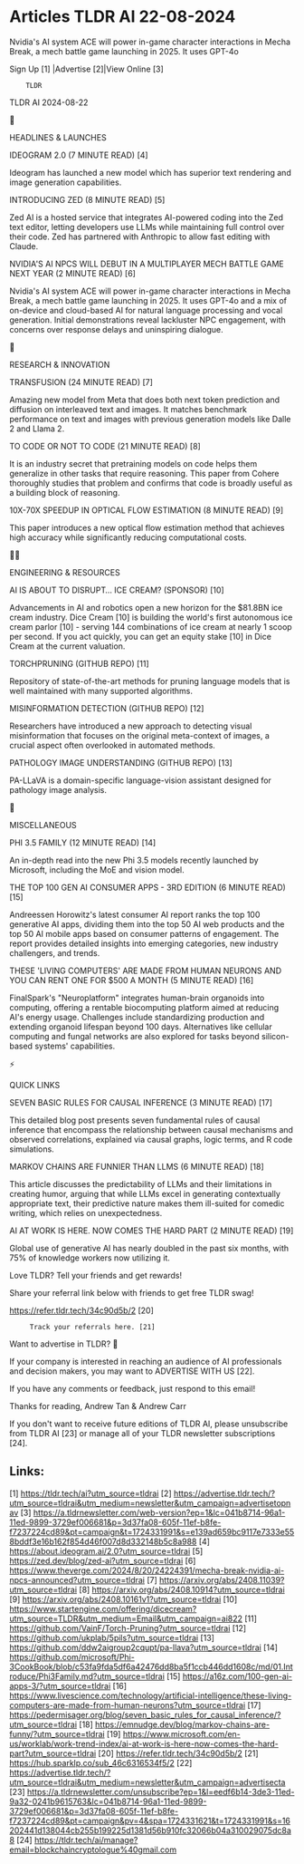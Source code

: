 # Articles TLDR AI 22-08-2024

Nvidia's AI system ACE will power in-game character interactions in
Mecha Break, a mech battle game launching in 2025. It uses GPT-4o  

 Sign Up [1] |Advertise [2]|View Online [3] 

		TLDR 

TLDR AI 2024-08-22

🚀 

HEADLINES & LAUNCHES

 IDEOGRAM 2.0 (7 MINUTE READ) [4] 

 Ideogram has launched a new model which has superior text rendering
and image generation capabilities. 

 INTRODUCING ZED (8 MINUTE READ) [5] 

 Zed AI is a hosted service that integrates AI-powered coding into the
Zed text editor, letting developers use LLMs while maintaining full
control over their code. Zed has partnered with Anthropic to allow
fast editing with Claude. 

 NVIDIA'S AI NPCS WILL DEBUT IN A MULTIPLAYER MECH BATTLE GAME NEXT
YEAR (2 MINUTE READ) [6] 

 Nvidia's AI system ACE will power in-game character interactions in
Mecha Break, a mech battle game launching in 2025. It uses GPT-4o and
a mix of on-device and cloud-based AI for natural language processing
and vocal generation. Initial demonstrations reveal lackluster NPC
engagement, with concerns over response delays and uninspiring
dialogue. 

🧠 

RESEARCH & INNOVATION

 TRANSFUSION (24 MINUTE READ) [7] 

 Amazing new model from Meta that does both next token prediction and
diffusion on interleaved text and images. It matches benchmark
performance on text and images with previous generation models like
Dalle 2 and Llama 2. 

 TO CODE OR NOT TO CODE (21 MINUTE READ) [8] 

 It is an industry secret that pretraining models on code helps them
generalize in other tasks that require reasoning. This paper from
Cohere thoroughly studies that problem and confirms that code is
broadly useful as a building block of reasoning. 

 10X-70X SPEEDUP IN OPTICAL FLOW ESTIMATION (8 MINUTE READ) [9] 

 This paper introduces a new optical flow estimation method that
achieves high accuracy while significantly reducing computational
costs. 

🧑‍💻 

ENGINEERING & RESOURCES

 AI IS ABOUT TO DISRUPT… ICE CREAM? (SPONSOR) [10] 

 Advancements in AI and robotics open a new horizon for the $81.8BN
ice cream industry. Dice Cream [10] is building the world's first
autonomous ice cream parlor [10] - serving 144 combinations of ice
cream at nearly 1 scoop per second. If you act quickly, you can get an
equity stake [10] in Dice Cream at the current valuation. 

 TORCHPRUNING (GITHUB REPO) [11] 

 Repository of state-of-the-art methods for pruning language models
that is well maintained with many supported algorithms. 

 MISINFORMATION DETECTION (GITHUB REPO) [12] 

 Researchers have introduced a new approach to detecting visual
misinformation that focuses on the original meta-context of images, a
crucial aspect often overlooked in automated methods. 

 PATHOLOGY IMAGE UNDERSTANDING (GITHUB REPO) [13] 

 PA-LLaVA is a domain-specific language-vision assistant designed for
pathology image analysis. 

🎁 

MISCELLANEOUS

 PHI 3.5 FAMILY (12 MINUTE READ) [14] 

 An in-depth read into the new Phi 3.5 models recently launched by
Microsoft, including the MoE and vision model. 

 THE TOP 100 GEN AI CONSUMER APPS - 3RD EDITION (6 MINUTE READ) [15] 

 Andreessen Horowitz's latest consumer AI report ranks the top 100
generative AI apps, dividing them into the top 50 AI web products and
the top 50 AI mobile apps based on consumer patterns of engagement.
The report provides detailed insights into emerging categories, new
industry challengers, and trends. 

 THESE 'LIVING COMPUTERS' ARE MADE FROM HUMAN NEURONS AND YOU CAN RENT
ONE FOR $500 A MONTH (5 MINUTE READ) [16] 

 FinalSpark's "Neuroplatform" integrates human-brain organoids into
computing, offering a rentable biocomputing platform aimed at reducing
AI's energy usage. Challenges include standardizing production and
extending organoid lifespan beyond 100 days. Alternatives like
cellular computing and fungal networks are also explored for tasks
beyond silicon-based systems' capabilities. 

⚡ 

QUICK LINKS

 SEVEN BASIC RULES FOR CAUSAL INFERENCE (3 MINUTE READ) [17] 

 This detailed blog post presents seven fundamental rules of causal
inference that encompass the relationship between causal mechanisms
and observed correlations, explained via causal graphs, logic terms,
and R code simulations. 

 MARKOV CHAINS ARE FUNNIER THAN LLMS (6 MINUTE READ) [18] 

 This article discusses the predictability of LLMs and their
limitations in creating humor, arguing that while LLMs excel in
generating contextually appropriate text, their predictive nature
makes them ill-suited for comedic writing, which relies on
unexpectedness. 

 AI AT WORK IS HERE. NOW COMES THE HARD PART (2 MINUTE READ) [19] 

 Global use of generative AI has nearly doubled in the past six
months, with 75% of knowledge workers now utilizing it. 

Love TLDR? Tell your friends and get rewards!

 Share your referral link below with friends to get free TLDR swag! 

 https://refer.tldr.tech/34c90d5b/2 [20] 

		 Track your referrals here. [21] 

Want to advertise in TLDR? 📰

 If your company is interested in reaching an audience of AI
professionals and decision makers, you may want to ADVERTISE WITH US
[22]. 

 If you have any comments or feedback, just respond to this email! 

Thanks for reading, 
Andrew Tan & Andrew Carr 

If you don't want to receive future editions of TLDR AI, please
unsubscribe from TLDR AI [23] or manage all of your TLDR newsletter
subscriptions [24]. 

 

Links:
------
[1] https://tldr.tech/ai?utm_source=tldrai
[2] https://advertise.tldr.tech/?utm_source=tldrai&utm_medium=newsletter&utm_campaign=advertisetopnav
[3] https://a.tldrnewsletter.com/web-version?ep=1&lc=041b8714-96a1-11ed-9899-3729ef006681&p=3d37fa08-605f-11ef-b8fe-f7237224cd89&pt=campaign&t=1724331991&s=e139ad659bc9117e7333e558bddf3e16b162f854d46f007d8d332148b5c8a988
[4] https://about.ideogram.ai/2.0?utm_source=tldrai
[5] https://zed.dev/blog/zed-ai?utm_source=tldrai
[6] https://www.theverge.com/2024/8/20/24224391/mecha-break-nvidia-ai-npcs-announced?utm_source=tldrai
[7] https://arxiv.org/abs/2408.11039?utm_source=tldrai
[8] https://arxiv.org/abs/2408.10914?utm_source=tldrai
[9] https://arxiv.org/abs/2408.10161v1?utm_source=tldrai
[10] https://www.startengine.com/offering/dicecream?utm_source=TLDR&utm_medium=Email&utm_campaign=ai822
[11] https://github.com/VainF/Torch-Pruning?utm_source=tldrai
[12] https://github.com/ukplab/5pils?utm_source=tldrai
[13] https://github.com/ddw2aigroup2cqupt/pa-llava?utm_source=tldrai
[14] https://github.com/microsoft/Phi-3CookBook/blob/c53fa9fda5df6a42476dd8ba5f1ccb446dd1608c/md/01.Introduce/Phi3Family.md?utm_source=tldrai
[15] https://a16z.com/100-gen-ai-apps-3/?utm_source=tldrai
[16] https://www.livescience.com/technology/artificial-intelligence/these-living-computers-are-made-from-human-neurons?utm_source=tldrai
[17] https://pedermisager.org/blog/seven_basic_rules_for_causal_inference/?utm_source=tldrai
[18] https://emnudge.dev/blog/markov-chains-are-funny/?utm_source=tldrai
[19] https://www.microsoft.com/en-us/worklab/work-trend-index/ai-at-work-is-here-now-comes-the-hard-part?utm_source=tldrai
[20] https://refer.tldr.tech/34c90d5b/2
[21] https://hub.sparklp.co/sub_46c6316534f5/2
[22] https://advertise.tldr.tech/?utm_source=tldrai&utm_medium=newsletter&utm_campaign=advertisecta
[23] https://a.tldrnewsletter.com/unsubscribe?ep=1&l=eedf6b14-3de3-11ed-9a32-0241b9615763&lc=041b8714-96a1-11ed-9899-3729ef006681&p=3d37fa08-605f-11ef-b8fe-f7237224cd89&pt=campaign&pv=4&spa=1724331621&t=1724331991&s=16202441d138044cb255b199225d1381d56b910fc32066b04a310029075dc8a8
[24] https://tldr.tech/ai/manage?email=blockchaincryptologue%40gmail.com